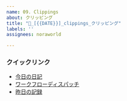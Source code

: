 ```yaml
---
name: 09. Clippings
about: クリッピング
title: "📎_[{{DATE}}]_clippings_クリッピング"
labels: ''
assignees: noraworld

---
```


### クイックリンク
* [今日の日記]([{{MAIN_REPO_TODAY_URL}}])
* [ワークフローディスパッチ](https://github.com/noraworld/diary-templates-assistant/actions/workflows/clippings.yml)
* [昨日の記録](https://github.com/noraworld/diary-templates/blob/main/templates/clippings/[{{YESTERDAY_YEAR}}]/[{{YESTERDAY_MONTH}}]/[{{YESTERDAY_DATE}}]-.md)
